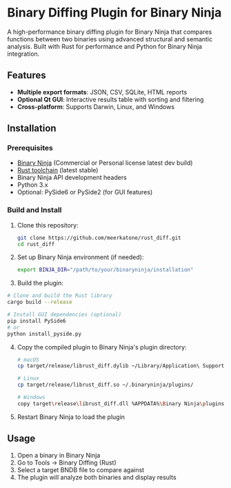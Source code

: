 # Binary Diffing Plugin for Binary Ninja

A high-performance binary diffing plugin for Binary Ninja that compares functions between two binaries using advanced structural and semantic analysis. Built with Rust for performance and Python for Binary Ninja integration.

## Features

- **Multiple export formats**: JSON, CSV, SQLite, HTML reports
- **Optional Qt GUI**: Interactive results table with sorting and filtering
- **Cross-platform**: Supports Darwin, Linux, and Windows

## Installation

### Prerequisites

- [Binary Ninja](https://binary.ninja/) (Commercial or Personal license latest dev build)
- [Rust toolchain](https://rustup.rs/) (latest stable)
- Binary Ninja API development headers
- Python 3.x
- Optional: PySide6 or PySide2 (for GUI features)

### Build and Install

1. Clone this repository:
   ```bash
   git clone https://github.com/meerkatone/rust_diff.git
   cd rust_diff
   ```

2. Set up Binary Ninja environment (if needed):
   ```bash
   export BINJA_DIR="/path/to/your/binaryninja/installation"
   ```

3. Build the plugin:
  ```bash
  # Clone and build the Rust library
  cargo build --release

  # Install GUI dependencies (optional)
  pip install PySide6
  # or
  python install_pyside.py
  ```

4. Copy the compiled plugin to Binary Ninja's plugin directory:
   ```bash
   # macOS
   cp target/release/librust_diff.dylib ~/Library/Application\ Support/Binary\ Ninja/plugins/
   
   # Linux
   cp target/release/librust_diff.so ~/.binaryninja/plugins/
   
   # Windows
   copy target\release\librust_diff.dll %APPDATA%\Binary Ninja\plugins\
   ```

5. Restart Binary Ninja to load the plugin

## Usage

1. Open a binary in Binary Ninja
2. Go to Tools → Binary Diffing (Rust)
3. Select a target BNDB file to compare against
4. The plugin will analyze both binaries and display results
